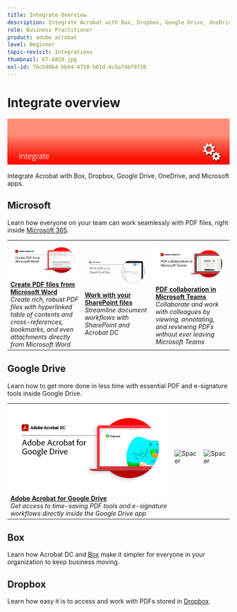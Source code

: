 ```yaml
---
title: Integrate Overview
description: Integrate Acrobat with Box, Dropbox, Google Drive, OneDrive, and Microsoft apps
role: Business Practitioner
product: adobe acrobat
level: Beginner
topic-revisit: Integrations
thumbnail: KT-6859.jpg
exl-id: 76cb40b4-bbb4-4f50-b01d-4c5a74bf9f20
---
```

# Integrate overview

![Acrobat Integrate Image](../assets/Hero-Integrate.png)

Integrate Acrobat with Box, Dropbox, Google Drive, OneDrive, and Microsoft apps.

## Microsoft

Learn how everyone on your team can work seamlessly with PDF files, right inside [Microsoft 365](https://acrobat.adobe.com/us/en/business/integrations/microsoft-office-365.html).

<table style="table-layout:fixed">
<tr>
  <td>
    <a href="createfromword.md">
      <img alt="Create PDF files from Microsoft Word" src="../assets/CreateWord.png" />
    </a>
    <div>
    <a href="createfromword.md"><strong>Create PDF files from Microsoft Word</strong></a>
    </div>
    <em>Create rich, robust PDF files with hyperlinked table of contents and cross-references, bookmarks, and even attachments directly from Microsoft Word</em>
    <br>
  </td>
  <td>
    <a href="acrobatandsp.md">
      <img alt="Work with your SharePoint files" src="../assets/SharePoint.png" />
    </a>
    <div>
    <a href="acrobatandsp.md"><strong>Work with your SharePoint files</strong></a>
    </div>
    <em>Streamline document workflows with SharePoint and Acrobat DC</em>
    <br>
  </td>  
  <td>
    <a href="acrobatandteams.md">
      <img alt="PDF collaboration in Microsoft Teams" src="../assets/MicrosoftTeams.png" />
    </a>
    <div>
    <a href="acrobatandteams.md"><strong>PDF collaboration in Microsoft Teams</strong></a>
    </div>
    <em>Collaborate and work with colleagues by viewing, annotating, and reviewing PDFs without ever leaving Microsoft Teams</em>
    <br>
  </td>
</tr>
</table>

## Google Drive

Learn how to get more done in less time with essential PDF and e-signature tools inside Google Drive.

<table style="table-layout:fixed">
<tr>
  <td>
    <a href="acrobatandgoogle.md">
      <img alt="Adobe Acrobat for Google Drive" src="../assets/acrobatgoogle.jpg" />
    </a>
    <div>
    <a href="acrobatandgoogle.md"><strong>Adobe Acrobat for Google Drive</strong></a>
    </div>
    <em>Get access to time-saving PDF tools and e-signature workflows directly inside the Google Drive app</em>
    <br>
  </td>
  <td>
   <img alt="Spacer" src="assets/Whitespacer.png" />
    <div>
    <br>
  </td>
  <td>
   <img alt="Spacer" src="assets/Whitespacer.png" />
    <div>
    <br>
  </td>
</tr>
</table>

## Box

Learn how Acrobat DC and [Box](https://acrobat.adobe.com/us/en/business/integrations/box.html) make it simpler for everyone in your organization to keep business moving.

## Dropbox 

Learn how easy it is to access and work with PDFs stored in [Dropbox](https://acrobat.adobe.com/us/en/business/integrations/dropbox.html).
